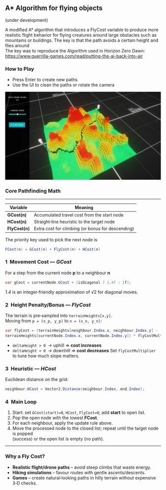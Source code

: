 ## A* Algorithm for flying objects 
(under development) 

A modified A* algorithm that introduces a FlyCost variable to produce more realistic flight behavior for flying creatures around large obstacles such as mountains or buildings. The key is that the path avoids a certain height and flies around  
The key was to reproduce the Algorithm used in Horizon Zero Dawn: https://www.guerrilla-games.com/read/putting-the-ai-back-into-air


### How to Play
- Press Enter to create new paths
- Use the UI to clean the paths or rotate the camera

![Example](https://github.com/maybebool/AStarHeightmapGrid/blob/main/Recordings/Image%20Sequence_003_0005.jpg)


### Core Pathfinding Math
-----------------------------------------------------------------------------

| Variable      | Meaning                                                |
|-------------|--------------------------------------------------------|
| **GCost(n)**| Accumulated travel cost from the start node            |
| **HCost(n)**| Straight‑line heuristic to the target node             |
| **FlyCost(n)**| Extra cost for climbing (or bonus for descending)    |

The priority key used to pick the next node is

```csharp
FCost(n) = GCost(n) + FlyCost(n) + HCost(n)
```

### 1  Movement Cost — *GCost*

For a step from the current node **p** to a neighbour **n**
```csharp
var gCost = currentNode.GCost + (isDiagonal ? 1.4f : 1f);
```

*1.4* is an integer‑friendly approximation of √2 for diagonal moves.


### 2  Height Penalty/Bonus — *FlyCost*

The terrain is pre‑sampled into `terrainHeights[x,y]`.  
Moving from `p = (x_p, y_p)` to `n = (x_n, y_n)`:

```csharp
var flyCost = (terrainHeights[neighbour.Index.x, neighbour.Index.y] -
terrainHeights[currentNode.Index.x, currentNode.Index.y]) * flyCostMultiplier;
```

* `deltaHeight > 0` → uphill ⇒ **cost increases**  
* `deltaHeight < 0` → downhill ⇒ **cost decreases**
Set `flyCostMultiplier` to tune how much slope matters.


### 3  Heuristic — *HCost*

Euclidean distance on the grid:

```csharp
neighbour.HCost = Vector2.Distance(neighbour.Index, end.Index);
```

### 4  Main Loop

1. Start: set `GCost(start)=0`, `HCost`, `FlyCost=0`; add **start** to open list.  
2. Pop the open node with the lowest **FCost**.  
3. For each neighbour, apply the update rule above.  
4. Move the processed node to the closed list; repeat until the target node is popped  
   (success) or the open list is empty (no path).

---

### Why a Fly Cost?

- **Realistic flight/drone paths** – avoid steep climbs that waste energy.  
- **Hiking simulations** – favour routes with gentle ascents/descents.  
- **Games** – create natural‑looking paths in hilly terrain without expensive
  3‑D checks.
